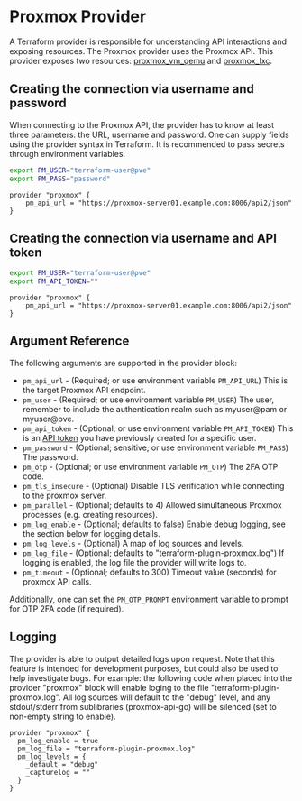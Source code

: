 # Proxmox Provider

A Terraform provider is responsible for understanding API interactions and exposing resources. The Proxmox provider
uses the Proxmox API. This provider exposes two resources: [proxmox_vm_qemu](docs/resources/vm_qemu.md) and [proxmox_lxc](docs/resources/lxc.md).

## Creating the connection via username and password

When connecting to the Proxmox API, the provider has to know at least three parameters: the URL, username and password.
One can supply fields using the provider syntax in Terraform. It is recommended to pass secrets through environment
variables.

```bash
export PM_USER="terraform-user@pve"
export PM_PASS="password"
```

```hcl
provider "proxmox" {
    pm_api_url = "https://proxmox-server01.example.com:8006/api2/json"
}
```

## Creating the connection via username and API token

```bash
export PM_USER="terraform-user@pve"
export PM_API_TOKEN=""
```

```hcl
provider "proxmox" {
    pm_api_url = "https://proxmox-server01.example.com:8006/api2/json"
}
```

## Argument Reference

The following arguments are supported in the provider block:

* `pm_api_url` - (Required; or use environment variable `PM_API_URL`) This is the target Proxmox API endpoint.
* `pm_user` - (Required; or use environment variable `PM_USER`) The user, remember to include the authentication realm such as myuser@pam or myuser@pve.
* `pm_api_token` - (Optional; or use environment variable `PM_API_TOKEN`) This is an [API token](https://pve.proxmox.com/pve-docs/pveum-plain.html) you have previously created for a specific user.
* `pm_password` - (Optional; sensitive; or use environment variable `PM_PASS`) The password.
* `pm_otp` - (Optional; or use environment variable `PM_OTP`) The 2FA OTP code.
* `pm_tls_insecure` - (Optional) Disable TLS verification while connecting to the proxmox server.
* `pm_parallel` - (Optional; defaults to 4) Allowed simultaneous Proxmox processes (e.g. creating resources).
* `pm_log_enable` - (Optional; defaults to false) Enable debug logging, see the section below for logging details.
* `pm_log_levels` - (Optional) A map of log sources and levels.
* `pm_log_file` - (Optional; defaults to "terraform-plugin-proxmox.log") If logging is enabled, the log file the provider will write logs to.
* `pm_timeout` - (Optional; defaults to 300) Timeout value (seconds) for proxmox API calls.

Additionally, one can set the `PM_OTP_PROMPT` environment variable to prompt for OTP 2FA code (if required).

## Logging

The provider is able to output detailed logs upon request. Note that this feature is intended for development purposes, but could also be used to help investigate bugs. For example: the following code when placed into the provider "proxmox" block will enable loging to the file "terraform-plugin-proxmox.log".  All log sources will default to the "debug" level, and any stdout/stderr from sublibraries (proxmox-api-go) will be silenced (set to non-empty string to enable).

```hcl
provider "proxmox" {
  pm_log_enable = true
  pm_log_file = "terraform-plugin-proxmox.log"
  pm_log_levels = {
    _default = "debug"
    _capturelog = ""
  }
}
```
